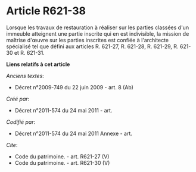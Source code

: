 # Article R621-38

Lorsque les travaux de restauration à réaliser sur les parties classées d'un immeuble atteignent une partie inscrite qui en
est indivisible, la mission de maîtrise d'œuvre sur les parties inscrites est confiée à l'architecte spécialisé tel que
défini aux articles R. 621-27, R. 621-28, R. 621-29, R. 621-30 et R. 621-31.

**Liens relatifs à cet article**

_Anciens textes_:

  - Décret n°2009-749 du 22 juin 2009 - art. 8 (Ab)

_Créé par_:

  - Décret n°2011-574 du 24 mai 2011  - art.

_Codifié par_:

  - Décret n°2011-574 du 24 mai 2011 Annexe - art.

_Cite_:

  - Code du patrimoine. - art. R621-27 (V)
  - Code du patrimoine. - art. R621-30 (V)
